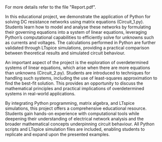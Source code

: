 For more details refer to the file "Report.pdf". 

In this educational project, we demonstrate the application of Python for solving DC resistance networks using matrix equations (Circuit_1.py). Students learn how to model and analyse these networks by formulating their governing equations into a system of linear equations, leveraging Python’s computational capabilities to efficiently solve for unknowns such as currents and voltages. The calculations performed in Python are further validated through LTspice simulations, providing a practical comparison between theoretical results and simulated circuit behaviour.

An important aspect of the project is the exploration of overdetermined systems of linear equations, which arise when there are more equations than unknowns (Circuit_2.py). Students are introduced to techniques for handling such systems, including the use of least-squares approximation to find the best-fit solution. This provides an opportunity to discuss the mathematical principles and practical implications of overdetermined systems in real-world applications.

By integrating Python programming, matrix algebra, and LTspice simulations, this project offers a comprehensive educational resource. Students gain hands-on experience with computational tools while deepening their understanding of electrical network analysis and the broader mathematical concepts underpinning circuit behaviour. All Python scripts and LTspice simulation files are included, enabling students to replicate and expand upon the presented examples.

